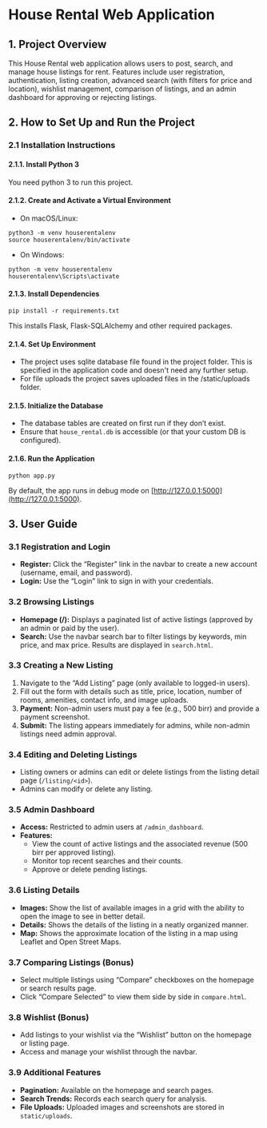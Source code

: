 # House Rental Web Application

## 1. Project Overview

This House Rental web application allows users to post, search, and manage house listings for rent. Features include user registration, authentication, listing creation, advanced search (with filters for price and location), wishlist management, comparison of listings, and an admin dashboard for approving or rejecting listings.

## 2. How to Set Up and Run the Project

### 2.1 Installation Instructions

#### 2.1.1. **Install Python 3**
You need python 3 to run this project.

#### 2.1.2. **Create and Activate a Virtual Environment**

- On macOS/Linux:
```
python3 -m venv houserentalenv
source houserentalenv/bin/activate
```

- On Windows:
```
python -m venv houserentalenv
houserentalenv\Scripts\activate
```

#### 2.1.3. **Install Dependencies**
```
pip install -r requirements.txt
```
This installs Flask, Flask-SQLAlchemy and other required packages.

#### 2.1.4. **Set Up Environment**
- The project uses sqlite database file found in the project folder. This is specified in the application code and doesn't need any further setup.
- For file uploads the project saves uploaded files in the /static/uploads folder.

#### 2.1.5. **Initialize the Database**
- The database tables are created on first run if they don’t exist.
- Ensure that `house_rental.db` is accessible (or that your custom DB is configured).

#### 2.1.6. **Run the Application**
```
python app.py
```
By default, the app runs in debug mode on [http://127.0.0.1:5000](http://127.0.0.1:5000).


## 3. User Guide

### 3.1 Registration and Login
- **Register:** Click the “Register” link in the navbar to create a new account (username, email, and password).
- **Login:** Use the “Login” link to sign in with your credentials.

### 3.2 Browsing Listings
- **Homepage (/):** Displays a paginated list of active listings (approved by an admin or paid by the user).
- **Search:** Use the navbar search bar to filter listings by keywords, min price, and max price. Results are displayed in `search.html`.

### 3.3 Creating a New Listing
1. Navigate to the “Add Listing” page (only available to logged-in users).
2. Fill out the form with details such as title, price, location, number of rooms, amenities, contact info, and image uploads.
3. **Payment:** Non-admin users must pay a fee (e.g., 500 birr) and provide a payment screenshot.
4. **Submit:** The listing appears immediately for admins, while non-admin listings need admin approval.

### 3.4 Editing and Deleting Listings
- Listing owners or admins can edit or delete listings from the listing detail page (`/listing/<id>`).
- Admins can modify or delete any listing.

### 3.5 Admin Dashboard
- **Access:** Restricted to admin users at `/admin_dashboard`.
- **Features:**
  - View the count of active listings and the associated revenue (500 birr per approved listing).
  - Monitor top recent searches and their counts.
  - Approve or delete pending listings.

### 3.6 Listing Details 
- **Images:**  Show the list of available images in a grid with the ability to open the image to see in better detail.
- **Details:** Shows the details of the listing in a neatly organized manner.
- **Map:** Shows the approximate location of the listing in a map using Leaflet and Open Street Maps.

### 3.7 Comparing Listings (Bonus)
- Select multiple listings using “Compare” checkboxes on the homepage or search results page.
- Click “Compare Selected” to view them side by side in `compare.html`.

### 3.8 Wishlist (Bonus)
- Add listings to your wishlist via the “Wishlist” button on the homepage or listing page.
- Access and manage your wishlist through the navbar.

### 3.9 Additional Features
- **Pagination:** Available on the homepage and search pages.
- **Search Trends:** Records each search query for analysis.
- **File Uploads:** Uploaded images and screenshots are stored in `static/uploads`.

  
